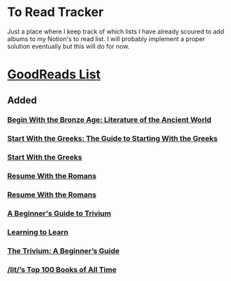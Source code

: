 # To Read Tracker

Just a place where I keep track of which lists I have already scoured to add albums to my Notion's to read list. I will probably implement a proper solution eventually but this will do for now.

<h1><a href="https://www.goodreads.com/review/list/91598234-evorhard?shelf=to-read">GoodReads List</a></h1>
<h2>Added</h2>
<h3><a href="https://static.wikia.nocookie.net/4chanlit/images/7/76/Begin_bronze_age_v2.jpg/revision/latest">Begin With the Bronze Age: Literature of the Ancient World</a></h3>
<h3><a href="https://static.wikia.nocookie.net/4chanlit/images/3/3f/Start_with_the_greeks.jpg/revision/latest">Start With the Greeks: The Guide to Starting With the Greeks</a></h3>
<h3><a href="https://static.wikia.nocookie.net/4chanlit/images/e/e5/Start_with_greeks2.jpg">Start With the Greeks</a></h3>
<h3><a href="https://static.wikia.nocookie.net/4chanlit/images/9/9a/Resumewiththeromans.jpg">Resume With the Romans</a></h3>
<h3><a href="https://static.wikia.nocookie.net/4chanlit/images/c/cf/ResumeWithRomans.jpg/revision/latest">Resume With the Romans</a></h3>
<h3><a href="https://static.wikia.nocookie.net/4chanlit/images/2/27/4e7d03de360bcbba564a4a550c5107e279ecfe87110b72e27fa72377711b9b1d.png/revision/latest">A Beginner's Guide to Trivium</a></h3>
<h3><a href="https://static.wikia.nocookie.net/4chanlit/images/e/e2/1548935682006.jpg/revision/latest">Learning to Learn</a></h3>
<h3><a href="https://static.wikia.nocookie.net/4chanlit/images/2/2d/Trivium%2C_A_Beginner%27s_Guide.png">The Trivium: A Beginner’s Guide</a></h3>
<h3><a href="https://static.wikia.nocookie.net/4chanlit/images/6/64/Lit100agg.jpeg/revision/latest">/lit/’s Top 100 Books of All Time</a></h3>
